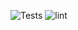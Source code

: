 ![Tests](https://github.com/one-acre-fund/ussd-sms/workflows/Tests/badge.svg) ![lint](https://github.com/one-acre-fund/ussd-sms/workflows/lint/badge.svg)